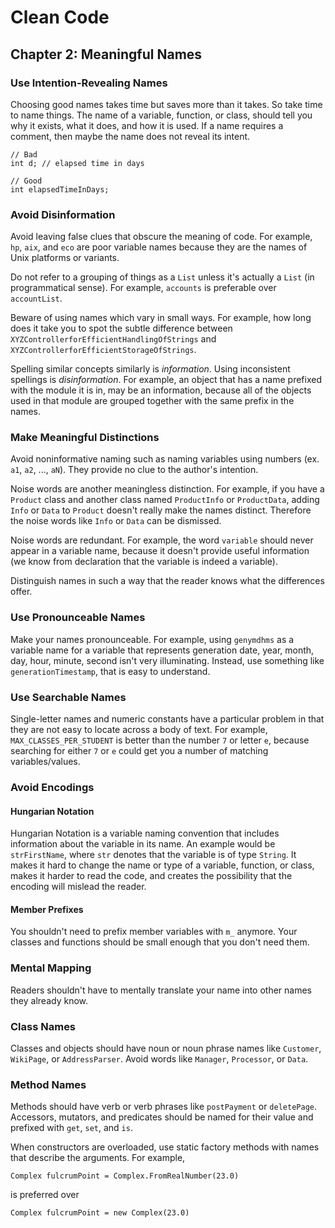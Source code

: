 # Clean Code

## Chapter 2: Meaningful Names
### Use Intention-Revealing Names
Choosing good names takes time but saves more than it takes. So take time to name things. The name of a variable, function, or class, should tell you why it exists, what it does, and how it is used. If a name requires a comment, then maybe the name does not reveal its intent. 

```
// Bad
int d; // elapsed time in days

// Good
int elapsedTimeInDays;
```

### Avoid Disinformation
Avoid leaving false clues that obscure the meaning of code. For example, `hp`, `aix`, and `eco` are poor variable names because they are the names of Unix platforms or variants.

Do not refer to a grouping of things as a `List` unless it's actually a `List` (in programmatical sense). For example, `accounts` is preferable over `accountList`.

Beware of using names which vary in small ways. For example, how long does it take you to spot the subtle difference between `XYZControllerforEfficientHandlingOfStrings` and `XYZControllerforEfficientStorageOfStrings`.

Spelling similar concepts similarly is *information*. Using inconsistent spellings is *disinformation*. For example, an object that has a name prefixed with the module it is in, may be an information, because all of the objects used in that module are grouped together with the same prefix in the names.

### Make Meaningful Distinctions
Avoid noninformative naming such as naming variables using numbers (ex. `a1`, `a2`, ..., `aN`). They provide no clue to the author's intention.

Noise words are another meaningless distinction. For example, if you have a `Product` class and another class named `ProductInfo` or `ProductData`, adding `Info` or `Data` to `Product` doesn't really make the names distinct. Therefore the noise words like `Info` or `Data` can be dismissed. 

Noise words are redundant. For example, the word `variable` should never appear in a variable name, because it doesn't provide useful information (we know from declaration that the variable is indeed a variable).

Distinguish names in such a way that the reader knows what the differences offer.

### Use Pronounceable Names
Make your names pronounceable. For example, using `genymdhms` as a variable name for a variable that represents generation date, year, month, day, hour, minute, second isn't very illuminating. Instead, use something like `generationTimestamp`, that is easy to understand.

### Use Searchable Names
Single-letter names and numeric constants have a particular problem in that they are not easy to locate across a body of text. For example, `MAX_CLASSES_PER_STUDENT` is better than the number `7` or letter `e`, because searching for either `7` or `e` could get you a number of matching variables/values.

### Avoid Encodings
#### Hungarian Notation
Hungarian Notation is a variable naming convention that includes information about the variable in its name. An example would be `strFirstName`, where `str` denotes that the variable is of type `String`. It makes it hard to change the name or type of a variable, function, or class, makes it harder to read the code, and creates the possibility that the encoding will mislead the reader.

#### Member Prefixes
You shouldn't need to prefix member variables with `m_` anymore. Your classes and functions should be small enough that you don't need them.

### Mental Mapping
Readers shouldn't have to mentally translate your name into other names they already know.

### Class Names
Classes and objects should have noun or noun phrase names like `Customer`, `WikiPage`, or `AddressParser`. Avoid words like `Manager`, `Processor`, or `Data`.

### Method Names
Methods should have verb or verb phrases like `postPayment` or `deletePage`. Accessors, mutators, and predicates should be named for their value and prefixed with `get`, `set`, and `is`. 

When constructors are overloaded, use static factory methods with names that describe the arguments. For example,
```
Complex fulcrumPoint = Complex.FromRealNumber(23.0)
```
is preferred over
```
Complex fulcrumPoint = new Complex(23.0)
```